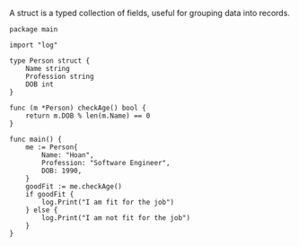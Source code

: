 A struct is a typed collection of fields, useful for grouping data into records.

```
package main

import "log"

type Person struct {
	Name string
	Profession string
	DOB int
}

func (m *Person) checkAge() bool {
	return m.DOB % len(m.Name) == 0
}

func main() {
	me := Person{
		Name: "Hoan",
		Profession: "Software Engineer",
		DOB: 1990,
	}
	goodFit := me.checkAge() 
	if goodFit {
		log.Print("I am fit for the job")
	} else {
		log.Print("I am not fit for the job")
	}
}
```